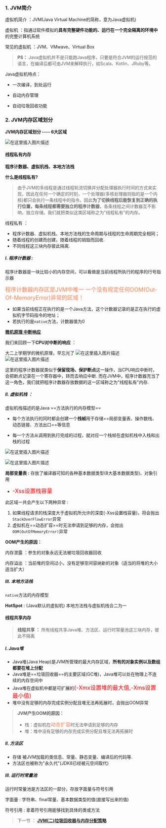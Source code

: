 ### 1. JVM简介

虚拟机简介 ：JVM(Java Virtual Machine的简称，意为Java虚拟机)

虚拟机 ：指通过软件模拟的**具有完整硬件功能的、运行在一个完全隔离的环境中**的完整计算机系统

常见的虚拟机 ：JVM、VMwave、Virtual Box

> **PS：** Java虚拟机并不是只能跑Java程序，只要是符合JVM的运行规范的语言，在编译后都可由JVM来解释执行，如Scala、Kotlin、JRuby等。

Java虚拟机特点：

- 一次编译，到处运行

- 自动内存管理

- 自动垃圾回收功能

### 2. JVM内存区域划分

**JVM内存区域划分 ---- 6大区域**

![在这里插入图片描述](https://img-blog.csdnimg.cn/2019091819193185.png?x-oss-process=image/watermark,type_ZmFuZ3poZW5naGVpdGk,shadow_10,text_aHR0cHM6Ly9ibG9nLmNzZG4ubmV0L3dlaXhpbl80MzIzMjk1NQ==,size_16,color_FFFFFF,t_70)

#### 线程私有内存

**程序计数器、虚拟机栈、本地方法栈**

**什么是线程私有?**

> 由于JVM的多线程是通过线程轮流切换并分配处理器执行时间的方式来实现，因此在任何一个确定的时刻，一个处理器(多核处理器则指的是一个内核)都只会执行一条线程中的指令。因此**为了切换线程后能恢复到正确的执行位置，每条线程都需要独立的程序计数器**，各条线程之间计数器互不影响，独立存储。我们就把类似这类区域称之为"线程私有"的内存。

线程私有 ：

- 程序计数器、虚拟机栈、本地方法栈的生命周期与线程的生命周期完全相同；
- 随着线程的创建而创建，随着线程的销毁而回收. 
- 不同线程这三块内存彼此隔离.

##### I. 程序计数器 :

程序计数器是一块比较小的内存空间，可以看做是当前线程所执行的程序的行号指示器

<font color=#FF7F50 size=4>程序计数器内存区是JVM中唯一 一个没有规定任何OOM(Out-Of-MemoryError)异常的区域！</font>

- 如果当前线程正在执行的是一个Java方法，这个计数器记录的是正在执行的虚拟机字节码指令的地址；
- 若执行的是`native`方法，计数器值为0

[**微机原理 中断响应**](https://wenku.baidu.com/view/e673740e854769eae009581b6bd97f192279bff2.html)

我们来回顾一下**CPU对中断的响应** ：

大二上学期学的微机原理，早忘光了
![在这里插入图片描述](https://img-blog.csdnimg.cn/20190918193513345.png?x-oss-process=image/watermark,type_ZmFuZ3poZW5naGVpdGk,shadow_10,text_aHR0cHM6Ly9ibG9nLmNzZG4ubmV0L3dlaXhpbl80MzIzMjk1NQ==,size_16,color_FFFFFF,t_70)
![在这里插入图片描述](https://img-blog.csdnimg.cn/20190918193752890.png?x-oss-process=image/watermark,type_ZmFuZ3poZW5naGVpdGk,shadow_10,text_aHR0cHM6Ly9ibG9nLmNzZG4ubmV0L3dlaXhpbl80MzIzMjk1NQ==,size_16,color_FFFFFF,t_70)

这里的程序计数器就类似于**保留现场、保护断点**这一操作，当CPU响应中断时，会把断点记录在一个寄存器中，转而去响应中断. 而在JVM中，程序计数器充当了这一角色，我们就把程序计数器存放数据的这一区域称之为"线程私有"内存.

##### II. 虚拟机栈 ：

虚拟机栈描述的是Java ==方法执行的内存模型==

- 每个方法执行的同时都会创建一个**栈帧**用于存储==局部变量表、操作数栈、动态链接、方法出口==等信息

- 每一个方法从调用到执行完成的过程，就对应一个栈帧在虚拟机栈中入栈和出栈的过程

![在这里插入图片描述](https://img-blog.csdnimg.cn/2019091820501014.png)

![在这里插入图片描述](https://img-blog.csdnimg.cn/20190918204936959.png?x-oss-process=image/watermark,type_ZmFuZ3poZW5naGVpdGk,shadow_10,text_aHR0cHM6Ly9ibG9nLmNzZG4ubmV0L3dlaXhpbl80MzIzMjk1NQ==,size_16,color_FFFFFF,t_70)

**局部变量表 :** 存放了编译器可知的各种基本数据类型(8大基本数据类型)、对象引用

- <font color=red size=4>-Xss设置栈容量</font>

此区域一共会产生以下两种异常 :

1. 如果线程请求的栈深度大于虚拟机所允许的深度(-Xss设置栈容量)，将会抛出`StackOverFlowError`异常
2. 虚拟机在==动态扩容==时无法申请到足够的内存，会抛出`OOM(OutOfMemoryError)`异常

**OOM产生的原因：**

内存泄露 ：参生的对象永远无法被垃圾回收器回收

内存溢出 ：当前堆的空间过小，没有足够空间容纳新的对象（适当的将堆的大小适当扩大）

##### III. 本地方法栈

`native`方法的内存模型

**HotSpot** : (Java默认的虚拟机)  本地方法栈与虚拟机栈合二为一

#### 线程共享内存

> **线程共享 ：** 所有线程共享Java堆、方法区、运行时常量池这三块内存，彼此不隔离

##### I. Java堆

- Java堆(Java Heap)是JVM所管理的最大内存区域，**所有的对象实例以及数组都要在堆上分配**
- Java堆是==垃圾回收器==的主要区域(GC堆)，Java堆可以处在物理上不连续的内存空间中
- Java堆在虚拟机中都是可扩展的<font color=red size=4>(-Xmx设置堆的最大值,-Xms设置最小值)</font>
- 堆中没有足够的内存完成实例分配且堆无法再拓展时，会抛出OOM异常

> **JVM产生OOM的原因：**
> 
> - 栈：虚拟机在<font color=#FF7F50 size=3>动态扩容</font>时无法申请到足够的内存
> - 堆：堆中没有足够的内存完成实例分配且堆无法再拓展时

##### II. 方法区

- 存储 被JVM加载的类信息、常量、静态变量、编译后的代码等.
- 方法区也被称为"永久代"(JDK8已经被元空间取代)

##### III. 运行时常量池

运行时常量池是方法区的一部分，存放字面量与符号引用

字面量 : 字符串、final常量、基本数据类型的值(直接写出来的值)

符号引用 : 拿着符号引用能够找到具体的类或方法

> 下一节 ： [**JVM(二)垃圾回收器与内存分配策略**](https://blog.csdn.net/weixin_43232955/article/details/100997167)
